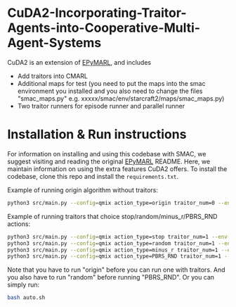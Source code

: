 # CuDA2-Incorporating-Traitor-Agents-into-Cooperative-Multi-Agent-Systems
CuDA2 is  an extension of [EPyMARL](https://github.com/uoe-agents/epymarl), and includes
- Add traitors into CMARL
- Additional maps for test (you need to put the maps into the smac environment you installed and you also need to change the files "smac_maps.py" e.g. xxxxx/smac/env/starcraft2/maps/smac_maps.py)
- Two traitor runners for episode runner and parallel runner

# Installation & Run instructions

For information on installing and using this codebase with SMAC, we suggest visiting and reading the original [EPyMARL](https://github.com/uoe-agents/epymarl) README. Here, we maintain information on using the extra features CuDA2 offers.
To install the codebase, clone this repo and install the `requirements.txt`.  

Example of running origin algorithm without traitors:
```sh
python3 src/main.py --config=qmix action_type=origin traitor_num=0 --env-config=sc2 with env_args.map_name=6m_vs_6m
```
Example of running traitors that choice stop/random/minus_r/PBRS_RND actions:
```sh
python3 src/main.py --config=qmix action_type=stop traitor_num=1 --env-config=sc2 with env_args.map_name=7m_vs_6m
python3 src/main.py --config=qmix action_type=random traitor_num=1 --env-config=sc2 with env_args.map_name=7m_vs_6m
python3 src/main.py --config=qmix action_type=minus_r traitor_num=1 --env-config=sc2 with env_args.map_name=7m_vs_6m
python3 src/main.py --config=qmix action_type=PBRS_RND traitor_num=1 --env-config=sc2 with env_args.map_name=7m_vs_6m
```
Note that you have to run "origin" before you can run one with traitors. And you also have to run "random" before running "PBRS_RND".
Or you can simply run:
```sh
bash auto.sh
```
